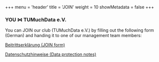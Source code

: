 +++
menu = 'header'
title = 'JOIN'
weight = 10
showMetadata = false
+++

### YOU ⋈ TUMuchData e.V.

You can JOIN our club (TUMuchData e.V.) by filling out the following form (German) and handing it to one of our management team members:

[Beitrittserklärung (JOIN form)](/documents/beitrittserklärung_2024-01-25.pdf)

[Datenschutzhinweise (Data protection notes)](/documents/datenschutzhinweise_2024-01-25.pdf)

